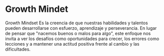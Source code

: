 # Growth Mindet
Growth Mindset
Es la creencia de que nuestras habilidades y talentos pueden desarrollarse con esfuerzo, aprendizaje y perseverancia. En lugar de pensar que "nacemos buenos o malos para algo", este enfoque nos invita a ver los desafíos como oportunidades para crecer, los errores como lecciones y a mantener una actitud positiva frente al cambio y las dificultades.
